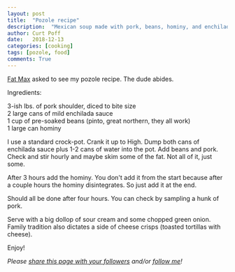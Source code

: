 ```yaml
---
layout: post
title:  "Pozole recipe"
description:  "Mexican soup made with pork, beans, hominy, and enchilada sauce as the broth."
author: Curt Poff
date:   2018-12-13
categories: [cooking]
tags: [pozole, food]
comments: True
---
```


[Fat Max](https://www.instagram.com/cookingwithfatmax/) asked to see my pozole recipe. The dude abides.

<!--more-->

Ingredients:

3-ish lbs. of pork shoulder, diced to bite size  
2 large cans of mild enchilada sauce  
1 cup of pre-soaked beans (pinto, great northern, they all work)  
1 large can hominy

I use a standard crock-pot. Crank it up to High. Dump both cans of enchilada sauce plus 1-2 cans of water into the pot. Add beans and pork. Check and stir hourly and maybe skim some of the fat. Not all of it, just some.

After 3 hours add the hominy. You don't add it from the start because after a couple hours the hominy disintegrates. So just add it at the end. 

Should all be done after four hours. You can check by sampling a hunk of pork.

Serve with a big dollop of sour cream and some chopped green onion. Family tradition also dictates a side of cheese crisps (toasted tortillas with cheese).

Enjoy!

*Please
<a href="https://twitter.com/intent/tweet?url={{ site.production_url }}{{ page.url }}&text={{ page.title }}&via=cpoff" 
   target="_blank">
  share this page with your followers</a> 
and/or 
<a href="https://twitter.com/cpoff">
  follow me</a>!*
